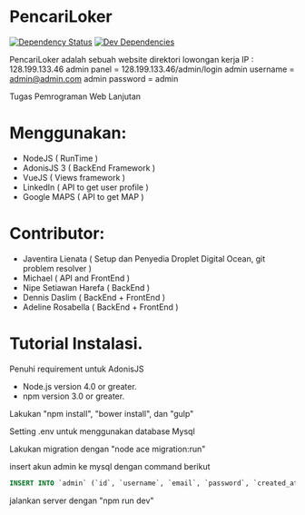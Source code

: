 # PencariLoker
[![Dependency Status](https://david-dm.org/PencariLoker/pencariLoker.svg)](https://david-dm.org/PencariLoker/pencariLoker)
[![Dev Dependencies](https://david-dm.org/PencariLoker/dev/pencariLoker.svg?style=flat-square)](https://david-dm.org/PencariLoker/pencariLoker#info=devDependencies)

PencariLoker adalah sebuah website direktori lowongan kerja
IP : 128.199.133.46
admin panel = 128.199.133.46/admin/login
admin username = admin@admin.com
admin password = admin

Tugas Pemrograman Web Lanjutan
# Menggunakan: 
- NodeJS ( RunTime )
- AdonisJS 3 ( BackEnd Framework )
- VueJS ( Views framework )
- LinkedIn ( API to get user profile )
- Google MAPS ( API to get MAP )

# Contributor:
- Javentira Lienata ( Setup dan Penyedia Droplet Digital Ocean, git problem resolver ) 
- Michael ( API and FrontEnd )
- Nipe Setiawan Harefa ( BackEnd )
- Dennis Daslim ( BackEnd + FrontEnd )
- Adeline Rosabella ( BackEnd + FrontEnd )


# Tutorial Instalasi.
Penuhi requirement untuk AdonisJS
- Node.js version 4.0 or greater.
- npm version 3.0 or greater.

Lakukan "npm install", "bower install", dan "gulp"

Setting .env untuk menggunakan database Mysql

Lakukan migration dengan "node ace migration:run"

insert akun admin ke mysql dengan command berikut
```SQL
INSERT INTO `admin` (`id`, `username`, `email`, `password`, `created_at`, `updated_at`, `deleted_at`) VALUES (NULL, 'admin', 'admin@example.com', '$2a$10$O90nQICfQn8.r5FT/Ko.fuouh0bwZ6JhLbFqH2QUMidwWx3GmfOE6', NULL, NULL, CURRENT_TIMESTAMP);
```
jalankan server dengan "npm run dev"
